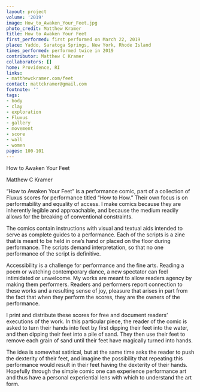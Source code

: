 ```yaml
---
layout: project
volume: '2019'
image: How_to_Awaken_Your_Feet.jpg
photo_credit: Matthew Kramer
title: How to Awaken Your Feet
first_performed: first performed on March 22, 2019
place: Yaddo, Saratoga Springs, New York, Rhode Island
times_performed: performed twice in 2019
contributor: Matthew C Kramer
collaborators: []
home: Providence, RI
links:
- matthewckramer.com/feet
contact: mattckramer@gmail.com
footnote: ''
tags:
- body
- clay
- exploration
- Fluxus
- gallery
- movement
- score
- wall
- women
pages: 100-101
---
```



How to Awaken Your Feet

Matthew C Kramer

“How to Awaken Your Feet” is a performance comic, part of a collection of Fluxus scores for performance titled “How to How.” Their own focus is on performability and equality of access. I make comics because they are inherently legible and approachable, and because the medium readily allows for the breaking of conventional constraints.

The comics contain instructions with visual and textual aids intended to serve as complete guides to a performance. Each of the scripts is a zine that is meant to be held in one’s hand or placed on the floor during performance. The scripts demand interpretation, so that no one performance of the script is definitive.

Accessibility is a challenge for performance and the fine arts. Reading a poem or watching contemporary dance, a new spectator can feel intimidated or unwelcome. My works are meant to allow readers agency by making them performers. Readers and performers report connection to these works and a resulting sense of joy, pleasure that arises in part from the fact that when they perform the scores, they are the owners of the performance.

I print and distribute these scores for free and document readers’ executions of the work. In this particular piece, the reader of the comic is asked to turn their hands into feet by first dipping their feet into the water, and then dipping their feet into a pile of sand. They then use their feet to remove each grain of sand until their feet have magically turned into hands.

The idea is somewhat satirical, but at the same time asks the reader to push the dexterity of their feet, and imagine the possibility that repeating this performance would result in their feet having the dexterity of their hands. Hopefully through the simple comic one can experience performance art and thus have a personal experiential lens with which to understand the art form.
